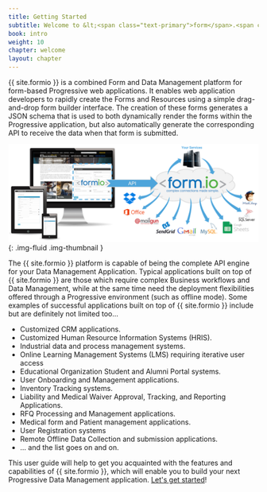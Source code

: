 ```yaml
---
title: Getting Started
subtitle: Welcome to &lt;<span class="text-primary">form</span>.<span class="text-secondary">io</span>&gt;!
book: intro
weight: 10
chapter: welcome
layout: chapter
---
```

{{ site.formio }} is a combined Form and Data Management platform for form-based Progressive web applications. It enables web application developers to rapidly create the Forms and Resources using a simple drag-and-drop form builder interface. The creation of these forms generates a JSON schema that is used to both dynamically render the forms within the Progressive application, but also automatically generate the corresponding API to receive the data when that form is submitted.

![](/assets/img/formio-overview-sm.png){: .img-fluid .img-thumbnail }

The {{ site.formio }} platform is capable of being the complete API engine for your Data Management Application. Typical applications built on top of {{ site.formio }} are those which require complex Business workflows and Data Management, while at the same time need the deployment flexibilities offered through a Progressive environment (such as offline mode). Some examples of successful applications built on top of {{ site.formio }} include but are definitely not limited too...

  - Customized CRM applications.
  - Customized Human Resource Information Systems (HRIS).
  - Industrial data and process management systems.
  - Online Learning Management Systems (LMS) requiring iterative user access
  - Educational Organization Student and Alumni Portal systems.
  - User Onboarding and Management applications.
  - Inventory Tracking systems.
  - Liability and Medical Waiver Approval, Tracking, and Reporting Applications.
  - RFQ Processing and Management applications.
  - Medical form and Patient management applications.
  - User Registration systems
  - Remote Offline Data Collection and submission applications.
  - ... and the list goes on and on.

This user guide will help to get you acquainted with the features and capabilities of {{ site.formio }}, which will enable you to build your next Progressive Data Management application. [Let's get started](/intro/howworks/)!

